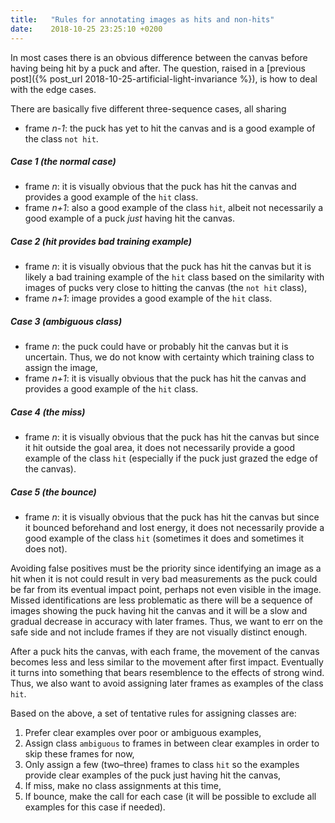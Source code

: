 ```yaml
---
title:   "Rules for annotating images as hits and non-hits"
date:    2018-10-25 23:25:10 +0200
---
```

In most cases there is an obvious difference between the canvas before
having being hit by a puck and after. The question, raised in a
[previous post]({% post_url 2018-10-25-artificial-light-invariance %}),
is how to deal with the edge cases.

There are basically five different three-sequence cases, all sharing

* frame *n-1*: the puck has yet to hit the canvas and is a good example of
  the class `not hit`.

##### Case 1 (the normal case)
* frame *n*: it is visually obvious that the puck has hit the canvas and
  provides a good example of the `hit` class.
* frame *n+1*: also a good example of the class `hit`, albeit not necessarily
  a good example of a puck *just* having hit the canvas.

##### Case 2 (hit provides bad training example)
* frame *n*: it is visually obvious that the puck has hit the canvas but it
  is likely a bad training example of the `hit` class based on the similarity
  with images of pucks very close to hitting the canvas (the `not hit` class),
* frame *n+1*: image provides a good example of the `hit` class.

##### Case 3 (ambiguous class)
* frame *n*: the puck could have or probably hit the canvas but it is
  uncertain. Thus, we do not know with certainty which training class to
  assign the image,
* frame *n+1*: it is visually obvious that the puck has hit the canvas and
  provides a good example of the `hit` class.

##### Case 4 (the miss)
* frame *n*: it is visually obvious that the puck has hit the canvas but
  since it hit outside the goal area, it does not necessarily provide a good
  example of the class `hit` (especially if the puck just grazed the edge of
  the canvas).

##### Case 5 (the bounce)
* frame *n*: it is visually obvious that the puck has hit the canvas but
  since it bounced beforehand and lost energy, it does not necessarily
  provide a good example of the class `hit` (sometimes it does and sometimes
  it does not).

Avoiding false positives must be the priority since identifying an image as
a hit when it is not could result in very bad measurements as the puck could
be far from its eventual impact point, perhaps not even visible in the
image. Missed identifications are less problematic as there will be a sequence
of images showing the puck having hit the canvas and it will be a slow and
gradual decrease in accuracy with later frames. Thus, we want to err on the
safe side and not include frames if they are not visually distinct enough.

After a puck hits the canvas, with each frame, the movement of the canvas
becomes less and less similar to the movement after first impact. Eventually
it turns into something that bears resemblence to the effects of strong wind.
Thus, we also want to avoid assigning later frames as examples of the class
`hit`.

Based on the above, a set of tentative rules for assigning classes are:

1. Prefer clear examples over poor or ambiguous examples,
2. Assign class `ambiguous` to frames in between clear examples in order to
   skip these frames for now,
3. Only assign a few (two–three) frames to class `hit` so the examples
   provide clear examples of the puck just having hit the canvas,
4. If miss, make no class assignments at this time,
5. If bounce, make the call for each case (it will be possible to exclude
   all examples for this case if needed).

